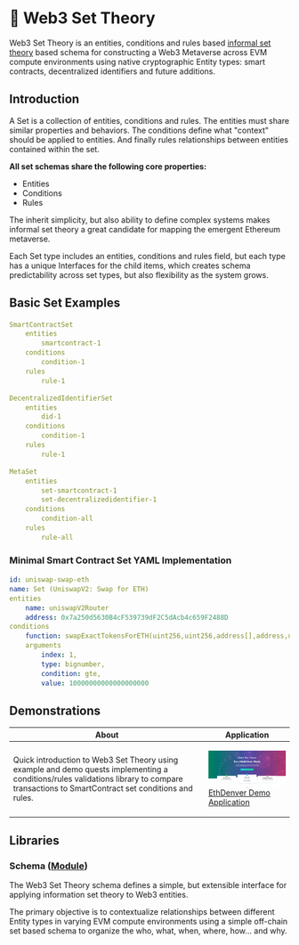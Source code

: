 # 🧬 Web3 Set Theory

Web3 Set Theory is an entities, conditions and rules based [informal set theory](https://en.wikipedia.org/wiki/Set_theory) based schema for constructing a Web3 Metaverse across EVM compute environments using native cryptographic Entity types: smart contracts, decentralized identifiers and future additions.

## Introduction

A Set is a collection of entities, conditions and rules. The entities must share similar properties and behaviors. The conditions define what "context" should be applied to entities. And finally rules relationships between entities contained within the set.

**All set schemas share the following core properties:**

- Entities
- Conditions
- Rules

The inherit simplicity, but also ability to define complex systems makes informal set theory a great candidate for mapping the emergent Ethereum metaverse.

Each Set type includes an entities, conditions and rules field, but each type has a unique Interfaces for the child items, which creates schema predictability across set types, but also flexibility as the system grows.

## Basic Set Examples

```yml
SmartContractSet
    entities
        smartcontract-1
    conditions
        condition-1
    rules
        rule-1
```

```yml
DecentralizedIdentifierSet
    entities
        did-1
    conditions
        condition-1
    rules
        rule-1
```

```yml
MetaSet
    entities
        set-smartcontract-1
        set-decentralizedidentifier-1
    conditions
        condition-all
    rules
        rule-all
```


### Minimal Smart Contract Set YAML Implementation
```yml
id: uniswap-swap-eth
name: Set (UniswapV2: Swap for ETH)
entities
    name: uniswapV2Router
    address: 0x7a250d5630B4cF539739dF2C5dAcb4c659F2488D
conditions
    function: swapExactTokensForETH(uint256,uint256,address[],address,uint256)
    arguments
        index: 1,
        type: bignumber,
        condition: gte,
        value: 10000000000000000000
```


## Demonstrations

| About  | Application |
| ------------- | ------------- |
| <p>Quick introduction to Web3 Set Theory using example and demo quests implementing a conditions/rules validations library to compare transactions to SmartContract set conditions and rules. </p>  | <p><img src='https://github.com/web3-set-theory/.github/blob/main/profile/app.jpeg?raw=true' align="right" width="380px" ></p><br/><p><span>[EthDenver Demo Application](https://web3-set-theory.github.io/)</span></p> |


## Libraries

### Schema ([Module](https://github.com/web3-set-theory/schema))
The Web3 Set Theory schema defines a simple, but extensible interface for applying information set theory to Web3 entities.

The primary objective is to contextualize relationships between different Entity types in varying EVM compute environments using a simple off-chain set based schema to organize the who, what, when, where, how... and why.


<!-- Quick introduction to Web3 Set Theory using example and demo quests implementing a conditions/rules validations library to compare transactions to SmartContract set conditions and rules.  -->

<!--
🧙 Remember, you can do mighty things with the power of [Markdown](https://docs.github.com/github/writing-on-github/getting-started-with-writing-and-formatting-on-github/basic-writing-and-formatting-syntax)
-->

<!-- 
<p>A Set is a collection of entities, conditions and rules. The entities must share similar properties and behaviors. The conditions define what "context" should be applied to entities. And finally rules relationships between entities contained within the set</p> -->